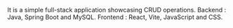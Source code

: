 It is a simple full-stack application showcasing CRUD operations.
Backend : Java, Spring Boot and MySQL.
Frontend : React, Vite, JavaScript and CSS.
